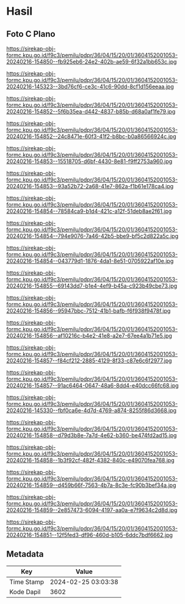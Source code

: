 # Hasil

## Foto C Plano

https://sirekap-obj-formc.kpu.go.id/f9c3/pemilu/pdpr/36/04/15/20/01/3604152001053-20240216-154850--fb925eb6-24e2-402b-ae59-6f32a1bb653c.jpg

https://sirekap-obj-formc.kpu.go.id/f9c3/pemilu/pdpr/36/04/15/20/01/3604152001053-20240216-145323--3bd76cf6-ce3c-41c6-90dd-8cf1d156eeaa.jpg

https://sirekap-obj-formc.kpu.go.id/f9c3/pemilu/pdpr/36/04/15/20/01/3604152001053-20240216-154852--5f6b35ea-d442-4837-b85b-d68a0af1fe79.jpg

https://sirekap-obj-formc.kpu.go.id/f9c3/pemilu/pdpr/36/04/15/20/01/3604152001053-20240216-154852--24c8471e-60f3-41f2-b8bc-b0a86566924c.jpg

https://sirekap-obj-formc.kpu.go.id/f9c3/pemilu/pdpr/36/04/15/20/01/3604152001053-20240216-154853--15518705-d6bf-4430-8e81-f9ff2753a960.jpg

https://sirekap-obj-formc.kpu.go.id/f9c3/pemilu/pdpr/36/04/15/20/01/3604152001053-20240216-154853--93a52b72-2a68-41e7-862a-f1b61e178ca4.jpg

https://sirekap-obj-formc.kpu.go.id/f9c3/pemilu/pdpr/36/04/15/20/01/3604152001053-20240216-154854--78584ca9-b1d4-421c-a12f-51deb8ae2f61.jpg

https://sirekap-obj-formc.kpu.go.id/f9c3/pemilu/pdpr/36/04/15/20/01/3604152001053-20240216-154854--794e9076-7a46-42b5-bbe9-bf5c2d822a5c.jpg

https://sirekap-obj-formc.kpu.go.id/f9c3/pemilu/pdpr/36/04/15/20/01/3604152001053-20240216-154854--043779d1-1876-4da1-8e51-0705922af10e.jpg

https://sirekap-obj-formc.kpu.go.id/f9c3/pemilu/pdpr/36/04/15/20/01/3604152001053-20240216-154855--69143dd7-b1e4-4ef9-b45a-c923b49cbe73.jpg

https://sirekap-obj-formc.kpu.go.id/f9c3/pemilu/pdpr/36/04/15/20/01/3604152001053-20240216-154856--95947bbc-7512-41b1-bafb-f6f938f9478f.jpg

https://sirekap-obj-formc.kpu.go.id/f9c3/pemilu/pdpr/36/04/15/20/01/3604152001053-20240216-154856--af10216c-b4e2-41e8-a2e7-67ee4a1b71e5.jpg

https://sirekap-obj-formc.kpu.go.id/f9c3/pemilu/pdpr/36/04/15/20/01/3604152001053-20240216-154857--f84cf212-2885-4129-8f33-c87e6c6f2977.jpg

https://sirekap-obj-formc.kpu.go.id/f9c3/pemilu/pdpr/36/04/15/20/01/3604152001053-20240216-154857--91ac6464-0647-48a6-8dd4-e40dcc66fc68.jpg

https://sirekap-obj-formc.kpu.go.id/f9c3/pemilu/pdpr/36/04/15/20/01/3604152001053-20240216-145330--fbf0ca6e-4d7d-4769-a874-8255f86d3668.jpg

https://sirekap-obj-formc.kpu.go.id/f9c3/pemilu/pdpr/36/04/15/20/01/3604152001053-20240216-154858--d79d3b8e-7a7d-4e62-b360-be474fd2ad15.jpg

https://sirekap-obj-formc.kpu.go.id/f9c3/pemilu/pdpr/36/04/15/20/01/3604152001053-20240216-154858--1b3f92cf-482f-4382-840c-e49070fea768.jpg

https://sirekap-obj-formc.kpu.go.id/f9c3/pemilu/pdpr/36/04/15/20/01/3604152001053-20240216-154859--d459b66f-7563-4b7a-8c3e-fc90b3bef34a.jpg

https://sirekap-obj-formc.kpu.go.id/f9c3/pemilu/pdpr/36/04/15/20/01/3604152001053-20240216-154859--2e857473-6094-4197-aa0a-e7f9634c2d8d.jpg

https://sirekap-obj-formc.kpu.go.id/f9c3/pemilu/pdpr/36/04/15/20/01/3604152001053-20240216-154851--12f5fed3-df96-460d-b105-6ddc7bdf6662.jpg


## Metadata

| Key        | Value               |
| ---------- | ------------------- |
| Time Stamp | 2024-02-25 03:03:38 |
| Kode Dapil | 3602                |



